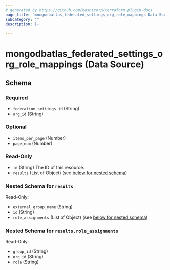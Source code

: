 ```yaml
---
# generated by https://github.com/hashicorp/terraform-plugin-docs
page_title: "mongodbatlas_federated_settings_org_role_mappings Data Source - terraform-provider-mongodbatlas"
subcategory: ""
description: |-
  
---
```


# mongodbatlas_federated_settings_org_role_mappings (Data Source)





<!-- schema generated by tfplugindocs -->
## Schema

### Required

- `federation_settings_id` (String)
- `org_id` (String)

### Optional

- `items_per_page` (Number)
- `page_num` (Number)

### Read-Only

- `id` (String) The ID of this resource.
- `results` (List of Object) (see [below for nested schema](#nestedatt--results))

<a id="nestedatt--results"></a>
### Nested Schema for `results`

Read-Only:

- `external_group_name` (String)
- `id` (String)
- `role_assignments` (List of Object) (see [below for nested schema](#nestedobjatt--results--role_assignments))

<a id="nestedobjatt--results--role_assignments"></a>
### Nested Schema for `results.role_assignments`

Read-Only:

- `group_id` (String)
- `org_id` (String)
- `role` (String)
